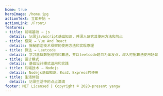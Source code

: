 ```yaml
---
home: true
heroImage: /home.jpg
actionText: 立即开始 →
actionLink: /Front/
features:
- title: 前端基础 → js
  details: 记录javascript基础知识，并深入研究其使用方法和坑点
- title: 框架 → Vue And React
  details: 揭秘前沿技术框架的使用方法和实现原理
- title: 算法 → Leetcode
  details: 学习基础数据结构和算法，并以leetcode题目为出发点，深入挖掘算法使用场景
- title: 设计模式
  details: 基础设计模式运用和实践
- title: 后端技术 → Nodejs
  details: Nodejs基础知识、Koa2，Express的使用
- title: 生活体验
  details: 记录生活中的点点滴滴
footer: MIT Licensed | Copyright © 2020-present yangw
---
```

